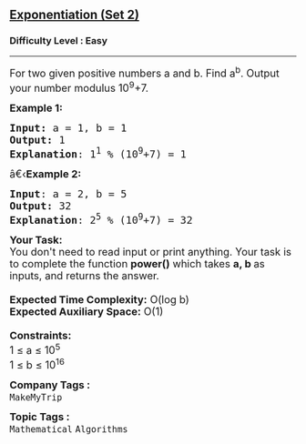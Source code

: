 <h2><a href="https://practice.geeksforgeeks.org/problems/abset-25327/1?utm_source=youtube&utm_medium=collab_striver_ytdescription&utm_campaign=power-of-numbers">Exponentiation (Set 2)</a></h2><h3>Difficulty Level : Easy</h3><hr><div class="problems_problem_content__Xm_eO"><p><span style="font-size:18px">For two given positive numbers a and b. Find a<sup>b</sup>. Output your number modulus 10<sup>9</sup>+7.</span></p>

<p><span style="font-size:18px"><strong>Example 1:</strong></span></p>

<pre><span style="font-size:18px"><strong>Input: </strong>a = 1, b = 1
<strong>Output:</strong> 1
<strong>Explanation</strong>: 1<sup>1</sup>&nbsp;% (10<sup>9</sup>+7) = 1
</span></pre>

<p><span style="font-size:18px">â€‹<strong>Example 2:</strong></span></p>

<pre><span style="font-size:18px"><strong>Input</strong>: a = 2, b = 5
<strong>Output:</strong> 32
<strong>Explanation</strong>: 2<sup>5</sup>&nbsp;% (10<sup>9</sup>+7) = 32</span></pre>

<p><span style="font-size:18px"><strong>Your Task:&nbsp;&nbsp;</strong><br>
You don't need to read input or print anything. Your task is to complete the function&nbsp;<strong>power()</strong>&nbsp;which takes <strong>a, b&nbsp;</strong>as inputs, and returns the answer.<br>
<br>
<strong>Expected Time Complexity:</strong>&nbsp;O(log b)<br>
<strong>Expected Auxiliary Space:</strong>&nbsp;O(1)<br>
<br>
<strong>Constraints:</strong><br>
1 ≤&nbsp;a ≤ 10<sup>5</sup><br>
1 ≤ b ≤ 10<sup>16</sup></span></p>
</div><p><span style=font-size:18px><strong>Company Tags : </strong><br><code>MakeMyTrip</code>&nbsp;<br><p><span style=font-size:18px><strong>Topic Tags : </strong><br><code>Mathematical</code>&nbsp;<code>Algorithms</code>&nbsp;